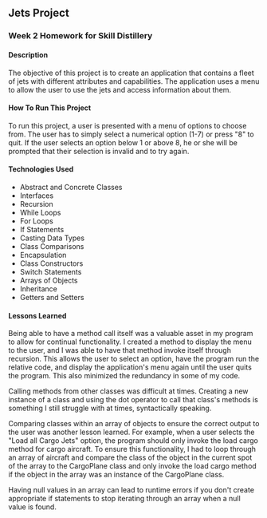 ## Jets Project

### Week 2 Homework for Skill Distillery

#### Description 

The objective of this project is to create an application that contains a fleet of jets with different attributes and capabilities. The application uses a menu to allow the user to use the jets and access information about them.

#### How To Run This Project

To run this project, a user is presented with a menu of options to choose from. The user has to simply select a numerical option (1-7) or press "8" to quit. If the user selects an option below 1 or above 8, he or she will be prompted that their selection is invalid and to try again. 

#### Technologies Used

* Abstract and Concrete Classes
* Interfaces
* Recursion 
* While Loops
* For Loops
* If Statements
* Casting Data Types
* Class Comparisons
* Encapsulation
* Class Constructors
* Switch Statements
* Arrays of Objects
* Inheritance 
* Getters and Setters

#### Lessons Learned

Being able to have a method call itself was a valuable asset in my program to allow for continual functionality. I created a method to display the menu to the user, and I was able to have that method invoke itself through recursion. This allows the user to select an option, have the program run the relative code, and display the application's menu again until the user quits the program. This also minimized the redundancy in some of my code. 

Calling methods from other classes was difficult at times. Creating a new instance of a class and using the dot operator to call that class's methods is something I still struggle with at times, syntactically speaking.

Comparing classes within an array of objects to ensure the correct output to the user was another lesson learned. For example, when a user selects the "Load all Cargo Jets" option, the program should only invoke the load cargo method for cargo aircraft. To ensure this functionality, I had to loop through an array of aircraft and compare the class of the object in the current spot of the array to the CargoPlane class and only invoke the load cargo method if the object in the array was an instance of the CargoPlane class. 

Having null values in an array can lead to runtime errors if you don't create appropriate if statements to stop iterating through an array when a null value is found.
